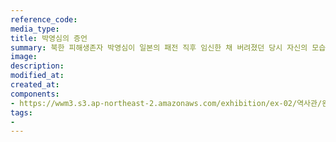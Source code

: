 ```yaml
---
reference_code:
media_type:
title: 박영심의 증언
summary: 북한 피해생존자 박영심이 일본의 패전 직후 임신한 채 버려졌던 당시 자신의 모습이 찍힌 사진을 들고 있다.
image:
description:
modified_at:
created_at:
components:
- https://wwm3.s3.ap-northeast-2.amazonaws.com/exhibition/ex-02/역사관/완_박영심할머니와+역사사진/12.+박영심-1.JPG
tags:
-
---
```

